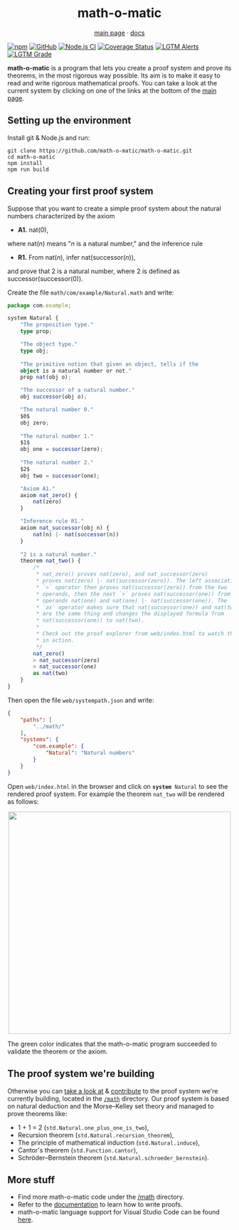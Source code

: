 <h1 align="center">math-o-matic</h1>
<p align="center"><a href="https://math-o-matic.github.io/math-o-matic/web/index.html">main page</a> &middot; <a href="https://math-o-matic.github.io/math-o-matic/docs/build/index.html">docs</a></p>

[![npm](https://img.shields.io/npm/v/math-o-matic)](https://www.npmjs.com/package/math-o-matic)
[![GitHub](https://img.shields.io/github/license/math-o-matic/math-o-matic)](https://github.com/math-o-matic/math-o-matic/blob/master/LICENSE)
[![Node.js CI](https://github.com/math-o-matic/math-o-matic/actions/workflows/test-and-build.yml/badge.svg)](https://github.com/math-o-matic/math-o-matic/actions/workflows/test-and-build.yml)
[![Coverage Status](https://img.shields.io/coveralls/github/math-o-matic/math-o-matic)](https://coveralls.io/github/math-o-matic/math-o-matic?branch=master)
[![LGTM Alerts](https://img.shields.io/lgtm/alerts/github/math-o-matic/math-o-matic)](https://lgtm.com/projects/g/math-o-matic/math-o-matic/alerts/)
[![LGTM Grade](https://img.shields.io/lgtm/grade/javascript/github/math-o-matic/math-o-matic)](https://lgtm.com/projects/g/math-o-matic/math-o-matic/context:javascript)

**math-o-matic** is a program that lets you create a proof system and prove its theorems, in the most rigorous way possible. Its aim is to make it easy to read and write rigorous mathematical proofs. You can take a look at the current system by clicking on one of the links at the bottom of the [main page](https://math-o-matic.github.io/math-o-matic/web/index.html).

## Setting up the environment

Install git & Node.js and run:

```shell
git clone https://github.com/math-o-matic/math-o-matic.git
cd math-o-matic
npm install
npm run build
```

## Creating your first proof system

Suppose that you want to create a simple proof system about the natural numbers characterized by the axiom

* <b>A1.</b> nat(0),

where nat(*n*) means "*n* is a natural number," and the inference rule

* <b>R1.</b> From nat(*n*), infer nat(successor(*n*)),

and prove that 2 is a natural number, where 2 is defined as successor(successor(0)).

Create the file `math/com/example/Natural.math` and write:

```ts
package com.example;

system Natural {
    "The proposition type."
    type prop;

    "The object type."
    type obj;
    
    "The primitive notion that given an object, tells if the
    object is a natural number or not."
    prop nat(obj o);

    "The successor of a natural number."
    obj successor(obj o);

    "The natural number 0."
    $0$
    obj zero;
    
    "The natural number 1."
    $1$
    obj one = successor(zero);
    
    "The natural number 2."
    $2$
    obj two = successor(one);

    "Axiom A1."
    axiom nat_zero() {
        nat(zero)
    }

    "Inference rule R1."
    axiom nat_successor(obj n) {
        nat(n) |- nat(successor(n))
    }
    
    "2 is a natural number."
    theorem nat_two() {
        /*
         * nat_zero() proves nat(zero), and nat_successor(zero)
         * proves nat(zero) |- nat(successor(zero)). The left associative
         * `>` operator then proves nat(successor(zero)) from the two
         * operands, then the next `>` proves nat(successor(one)) from the
         * operands nat(one) and nat(one) |- nat(successor(one)). The
         * `as` operator makes sure that nat(successor(one)) and nat(two)
         * are the same thing and changes the displayed formula from
         * nat(successor(one)) to nat(two).
         *
         * Check out the proof explorer from web/index.html to watch this
         * in action.
         */
        nat_zero()
        > nat_successor(zero)
        > nat_successor(one)
        as nat(two)
    }
}
```

Then open the file `web/systempath.json` and write:

```json
{
    "paths": [
        "../math/"
    ],
    "systems": {
        "com.example": {
            "Natural": "Natural numbers"
        }
    }
}
```

Open `web/index.html` in the browser and click on <code><b>system</b> Natural</code> to see the rendered proof system. For example the theorem `nat_two` will be rendered as follows:

<p align="center"><img src="https://i.imgur.com/cKuIigA.png" width="500px"></p>

The green color indicates that the math-o-matic program succeeded to validate the theorem or the axiom.

## The proof system we're building

Otherwise you can [take a look at](https://math-o-matic.github.io/math-o-matic/web/index.html) & [contribute](/CONTRIBUTING.md) to the proof system we're currently building, located in the [`/math`](/math) directory. Our proof system is based on natural deduction and the Morse&ndash;Kelley set theory and managed to prove theorems like:

* 1 + 1 = 2 (`std.Natural.one_plus_one_is_two`),
* Recursion theorem (`std.Natural.recursion_theorem`),
* The principle of mathematical induction (`std.Natural.induce`),
* Cantor's theorem (`std.Function.cantor`),
* Schröder–Bernstein theorem (`std.Natural.schroeder_bernstein`).

## More stuff

* Find more math-o-matic code under the [/math](/math) directory.
* Refer to the [documentation](https://math-o-matic.github.io/math-o-matic/docs/build/index.html) to learn how to write proofs.
* math-o-matic language support for Visual Studio Code can be found [here](https://github.com/math-o-matic/vscode).
